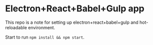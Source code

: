 # Electron+React+Babel+Gulp app

This repo is a note for setting up electron+react+babel+gulp and hot-reloadable environment.

Start to run `npm install && npm start`.
